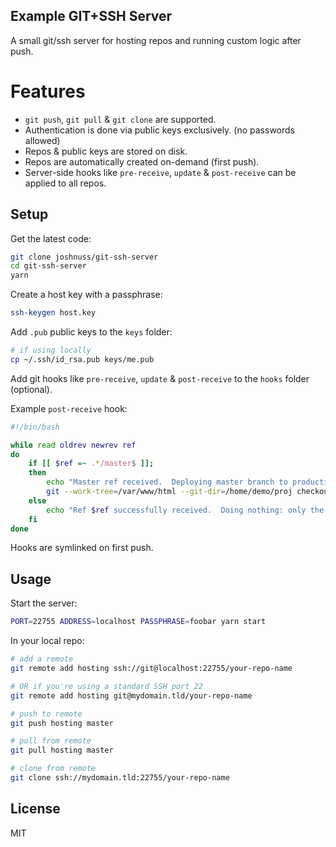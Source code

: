 Example GIT+SSH Server
----------------------

A small git/ssh server for hosting repos and running custom logic after push.

# Features

- `git push`, `git pull` & `git clone` are supported.
- Authentication is done via public keys exclusively. (no passwords allowed)
- Repos & public keys are stored on disk.
- Repos are automatically created on-demand (first push).
- Server-side hooks like `pre-receive`, `update` & `post-receive` can be applied to all repos.

## Setup

Get the latest code:

```bash
git clone joshnuss/git-ssh-server
cd git-ssh-server
yarn
```

Create a host key with a passphrase:

```bash
ssh-keygen host.key
```

Add `.pub` public keys to the `keys` folder:

```bash
# if using locally
cp ~/.ssh/id_rsa.pub keys/me.pub
```

Add git hooks like `pre-receive`, `update` &  `post-receive` to the `hooks` folder (optional).

Example `post-receive` hook:

```bash
#!/bin/bash

while read oldrev newrev ref
do
    if [[ $ref =~ .*/master$ ]];
    then
        echo "Master ref received.  Deploying master branch to production..."
        git --work-tree=/var/www/html --git-dir=/home/demo/proj checkout -f
    else
        echo "Ref $ref successfully received.  Doing nothing: only the master branch may be deployed on this server."
    fi
done
```

Hooks are symlinked on first push.

## Usage

Start the server:

```bash
PORT=22755 ADDRESS=localhost PASSPHRASE=foobar yarn start
```

In your local repo:

```bash
# add a remote
git remote add hosting ssh://git@localhost:22755/your-repo-name

# OR if you're using a standard SSH port 22
git remote add hosting git@mydomain.tld/your-repo-name

# push to remote
git push hosting master

# pull from remote
git pull hosting master

# clone from remote
git clone ssh://mydomain.tld:22755/your-repo-name
```

## License

MIT
